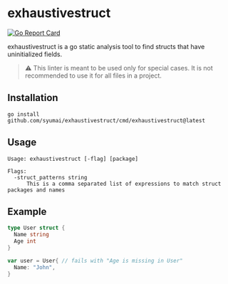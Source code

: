 # exhaustivestruct

[![Go Report Card](https://goreportcard.com/badge/github.com/syumai/exhaustivestruct)](https://goreportcard.com/badge/github.com/syumai/exhaustivestruct)

exhaustivestruct is a go static analysis tool to find structs that have uninitialized fields.

> :warning: This linter is meant to be used only for special cases.
> It is not recommended to use it for all files in a project.

## Installation

```
go install github.com/syumai/exhaustivestruct/cmd/exhaustivestruct@latest
```

## Usage

```
Usage: exhaustivestruct [-flag] [package]

Flags:
  -struct_patterns string
      This is a comma separated list of expressions to match struct packages and names
```

## Example

``` go
type User struct {
  Name string
  Age int
}

var user = User{ // fails with "Age is missing in User"
  Name: "John",
}
```

